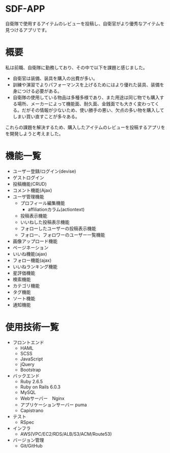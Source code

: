 # SDF-APP
自衛隊で使用するアイテムのレビューを投稿し、自衛官がより優秀なアイテムを見つけるアプリです。
# 概要
私は前職、自衛隊に勤務しており、その中で以下を課題と感じました。
* 自衛官は装備、装具を購入の出費が多い。
* 訓練や演習でよりパフォーマンスを上げるためにはより優れた装具、装備を身につける必要がある。
* 自衛隊の使用している物品は多種多様であり、また用途は同じ物でも購入する場所、メーカーによって機能面、耐久面、金銭面でも大きく変わってくる。だがその情報が少ないため、使い勝手の悪い、欠点の多い物を購入してしまい買い直すことが多々ある。

これらの課題を解決するため、購入したアイテムのレビューを投稿するアプリをを開発しようと考えました。

# 機能一覧 
  * ユーザー登録/ログイン(devise)
  * ゲストログイン 
  * 投稿機能(CRUD)
  * コメント機能(Ajax)
  * ユーザ管理機能
    * プロフィール編集機能
      * affiliationカラム(actiontext)
    * 投稿表示機能
    * いいねした投稿表示機能
    * フォローしたユーザーの投稿表示機能
    * フォロー、フォロワーのユーザー一覧機能
  * 画像アップロード機能
  * ページネーション
  * いいね機能(ajax)
  * フォロー機能(ajax)
  * いいねランキング機能
  * 星評価機能
  * 検索機能
  * カテゴリ機能
  * タグ機能
  * ソート機能
  * 通知機能
# 使用技術一覧
* フロントエンド 
  * HAML
  * SCSS 
  * JavaScript 
  * jQuery
  * Bootstrap
* バックエンド 
  * Ruby 2.6.5
  * Ruby on Rails 6.0.3
  * MySQL
  * Webサーバー　Nginx
  * アプリケーションサーバー puma
  * Capistrano
* テスト
  * RSpec
* インフラ 
  * AWS(VPC/EC2/RDS/ALB/S3/ACM/Route53)
* バージョン管理  
  * Git/GitHub 
